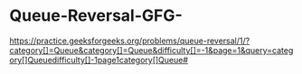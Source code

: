# Queue-Reversal-GFG-

https://practice.geeksforgeeks.org/problems/queue-reversal/1/?category[]=Queue&category[]=Queue&difficulty[]=-1&page=1&query=category[]Queuedifficulty[]-1page1category[]Queue#
